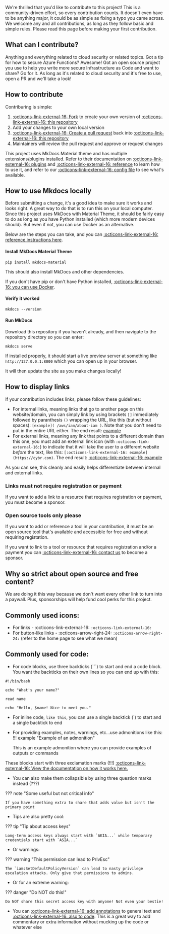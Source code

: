 We're thrilled that you'd like to contribute to this project! This is a community-driven effort, so every contribution counts. It doesn't even have to be anything major, it could be as simple as fixing a typo you came across. We welcome any and all contributions, as long as they follow basic and simple rules. Please read this page before making your first contribution.

## What can I contribute?

Anything and everything related to cloud security or related topics. Got a tip for how to secure Azure Functions? Awesome! Got an open source project you use to help you write more secure Infrastructure as Code and want to share? Go for it. As long as it's related to cloud security and it's free to use, open a PR and we'll take a look!

## How to contribute

Contriburing is simple:

1. [ :octicons-link-external-16: Fork](https://docs.github.com/en/pull-requests/collaborating-with-pull-requests/working-with-forks/fork-a-repo) to create your own version of [ :octicons-link-external-16: this repository](https://github.com/Cybr-Inc/CloudSec)
2. Add your changes to your own local version
3. [ :octicons-link-external-16: Create a pull request](https://docs.github.com/en/pull-requests/collaborating-with-pull-requests/proposing-changes-to-your-work-with-pull-requests/creating-a-pull-request) back into [ :octicons-link-external-16: this repository](https://github.com/Cybr-Inc/CloudSec)
4. Maintainers will review the pull request and approve or request changes

This project uses MkDocs Material theme and has multiple extensions/plugins installed. Refer to their documentation on [ :octicons-link-external-16: plugins](https://squidfunk.github.io/mkdocs-material/plugins/) and [ :octicons-link-external-16: reference](https://squidfunk.github.io/mkdocs-material/reference/) to learn how to use it, and refer to our [ :octicons-link-external-16: config file](https://github.com/Cybr-Inc/CloudSec/blob/main/mkdocs.yml) to see what's available. 

## How to use Mkdocs locally

Before submitting a change, it's a good idea to make sure it works and looks right. A great way to do that is to run this on your local computer. Since this project uses MkDocs with Material Theme, it should be fairly easy to do as long as you have Python installed (which more modern devices should). But even if not, you can use Docker as an alternative.

Below are the steps you can take, and you can [ :octicons-link-external-16: reference instructions here](https://squidfunk.github.io/mkdocs-material/getting-started/).

#### Install MkDocs Material Theme

```
pip install mkdocs-material
```

This should also install MkDocs and other dependencies.

If you don't have pip or don't have Python installed, [ :octicons-link-external-16: you can use Docker](https://squidfunk.github.io/mkdocs-material/getting-started/#with-docker).

#### Verify it worked

```
mkdocs --version
```

#### Run MkDocs

Download this repository if you haven't already, and then navigate to the repository directory so you can enter:

```
mkdocs serve
```

If installed properly, it should start a live preview server at something like `http://127.0.0.1:8000` which you can open up in your browser.

It will then update the site as you make changes locally!

## How to display links

If your contribution includes links, please follow these guidelines:

- For internal links, meaning links that go to another page on this website/domain, you can simply link by using brackets `[]` immediately followed by paranthesis `()` wrapping the URL, like this (but without spaces): `[example]( /aws/iam/about-iam )`. Note that you don't need to put in the entire URL either. The end result: [example](/aws/iam/about-iam)
- For external links, meaning any link that points to a different domain than this one, you must add an external link icon (with `:octicons-link-external-16:`) to indicate that it will take the user to a different website _before_ the text, like this: `[:octicons-link-external-16: example](https://cybr.com)`. The end result: [:octicons-link-external-16: example](https://cybr.com)

As you can see, this cleanly and easily helps differentiate between internal and external links.

### Links must not require registration or payment

If you want to add a link to a resource that requires registration or payment, you must become a sponsor.

### Open source tools only please

If you want to add or reference a tool in your contribution, it must be an open source tool that's available and accessible for free and without requiring registation.

If you want to link to a tool or resource that requires registration and/or a payment you can [ :octicons-link-external-16: contact us](https://cybr.com/contact) to become a sponsor.

## Why so strict about open source and free content?

We are doing it this way because we don't want every other link to turn into a paywall. Plus, sponsorships will help fund cool perks for this project.

## Commonly used icons:

- For links - :octicons-link-external-16: `:octicons-link-external-16:` 
- For button-like links - :octicons-arrow-right-24: `:octicons-arrow-right-24:` (refer to the home page to see what we mean)

## Commonly used for code:

- For code blocks, use three backticks (```) to start and end a code block. You want the backticks on their own lines so you can end up with this:
```
#!/bin/bash

echo "What's your name?"

read name

echo "Hello, $name! Nice to meet you."

```

- For inline code, `like this`, you can use a single backtick (`) to start and a single backtick to end
- For providing examples, notes, warnings, etc...use admonitions like this:
!!! example "Example of an admonition"

    This is an example admonition where you can provide examples of outputs or commands

These blocks start with three exclamation marks (!!!) [ :octicons-link-external-16: View the documentation on how it works here.](https://squidfunk.github.io/mkdocs-material/reference/admonitions/)

- You can also make them collapsible by using three question marks instead (???)

??? note "Some useful but not critical info"

    If you have something extra to share that adds value but isn't the primary point

- Tips are also pretty cool:

??? tip "Tip about access keys"

    Long-term access keys always start with `AKIA...` while temporary credentials start with `ASIA...`

- Or warnings:

??? warning "This permission can lead to PrivEsc"

    The `iam:SetDefaultPolicyVersion` can lead to nasty privilege escalation attacks. Only give that permissions to admins.

- Or for an extreme warning:

??? danger "Do NOT do this!"

    Do NOT share this secret access key with anyone! Not even your bestie!

- You can [ :octicons-link-external-16: add annotations](https://squidfunk.github.io/mkdocs-material/reference/annotations/) to general text and [ :octicons-link-external-16: also to code](https://squidfunk.github.io/mkdocs-material/reference/code-blocks/#adding-annotations). This is a great way to add commentary or extra information without mucking up the code or whatever else